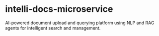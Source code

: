 # intelli-docs-microservice
AI-powered document upload and querying platform using NLP and RAG agents for intelligent search and management.
